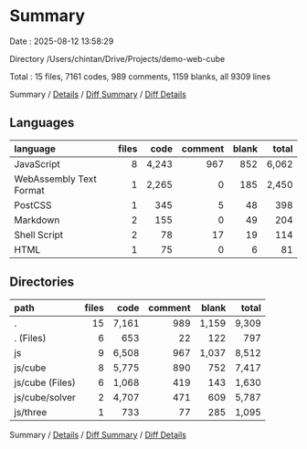 # Summary

Date : 2025-08-12 13:58:29

Directory /Users/chintan/Drive/Projects/demo-web-cube

Total : 15 files,  7161 codes, 989 comments, 1159 blanks, all 9309 lines

Summary / [Details](details.md) / [Diff Summary](diff.md) / [Diff Details](diff-details.md)

## Languages
| language | files | code | comment | blank | total |
| :--- | ---: | ---: | ---: | ---: | ---: |
| JavaScript | 8 | 4,243 | 967 | 852 | 6,062 |
| WebAssembly Text Format | 1 | 2,265 | 0 | 185 | 2,450 |
| PostCSS | 1 | 345 | 5 | 48 | 398 |
| Markdown | 2 | 155 | 0 | 49 | 204 |
| Shell Script | 2 | 78 | 17 | 19 | 114 |
| HTML | 1 | 75 | 0 | 6 | 81 |

## Directories
| path | files | code | comment | blank | total |
| :--- | ---: | ---: | ---: | ---: | ---: |
| . | 15 | 7,161 | 989 | 1,159 | 9,309 |
| . (Files) | 6 | 653 | 22 | 122 | 797 |
| js | 9 | 6,508 | 967 | 1,037 | 8,512 |
| js/cube | 8 | 5,775 | 890 | 752 | 7,417 |
| js/cube (Files) | 6 | 1,068 | 419 | 143 | 1,630 |
| js/cube/solver | 2 | 4,707 | 471 | 609 | 5,787 |
| js/three | 1 | 733 | 77 | 285 | 1,095 |

Summary / [Details](details.md) / [Diff Summary](diff.md) / [Diff Details](diff-details.md)